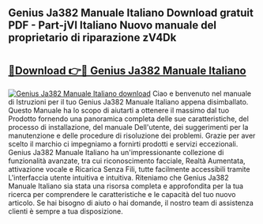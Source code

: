 ## Genius Ja382 Manuale Italiano Download gratuit PDF - Part-jVI Italiano Nuovo manuale del proprietario di riparazione zV4Dk

# <h2><a href="http://dfg5in.blite.top/?on=Genius+Ja382+Manuale+Italiano">🔗Download 👉🔴 Genius Ja382 Manuale Italiano</a></h2>

[![Genius Ja382 Manuale Italiano download](https://i.imgur.com/lujVjoI.png)](http://dfg5in.blite.top/?on=Genius+Ja382+Manuale+Italiano)
Ciao e benvenuto nel manuale di Istruzioni per il tuo Genius Ja382 Manuale Italiano appena disimballato. Questo Manuale ha lo scopo di aiutarti a ottenere il massimo dal tuo Prodotto fornendo una panoramica completa delle sue caratteristiche, del processo di installazione, del manuale Dell'utente, dei suggerimenti per la manutenzione e delle procedure di risoluzione dei problemi. Grazie per aver scelto il marchio ci impegniamo a fornirti prodotti e servizi eccezionali. Genius Ja382 Manuale Italiano ha un'impressionante collezione di funzionalità avanzate, tra cui riconoscimento facciale, Realtà Aumentata, attivazione vocale e Ricarica Senza Fili, tutte facilmente accessibili tramite L'interfaccia utente intuitiva e intuitiva. Riteniamo che Genius Ja382 Manuale Italiano sia stata una risorsa completa e approfondita per la tua ricerca per comprendere le caratteristiche e le capacità del tuo nuovo articolo. Se hai bisogno di aiuto o hai domande, il nostro team di assistenza clienti è sempre a tua disposizione.
